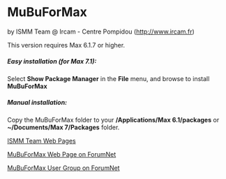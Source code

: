 # MuBuForMax
by ISMM Team @ Ircam - Centre Pompidou (http://www.ircam.fr)

This version requires Max 6.1.7 or higher.

##### Easy installation (for Max 7.1):
Select **Show Package Manager** in the **File** menu, and browse to install **MuBuForMax**

##### Manual installation:
Copy the MuBuForMax folder to your **/Applications/Max 6.1/packages** or **~/Documents/Max 7/Packages** folder.

[ISMM Team Web Pages](http://ismm.ircam.fr)

[MuBuForMax Web Page on ForumNet](http://forumnet.ircam.fr/product/mubu-en/)

[MuBuForMax User Group on ForumNet](http://forumnet.ircam.fr/user-groups/mubu-for-max/)
